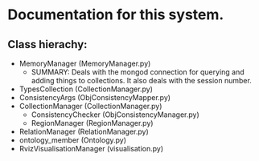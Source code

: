 # Documentation for this system.

## Class hierachy:

 + MemoryManager                (MemoryManager.py)
    - SUMMARY:
        Deals with the mongod connection for querying and adding things to collections.
        It also deals with the session number.  
 + TypesCollection              (CollectionManager.py)
 + ConsistencyArgs              (ObjConsistencyMapper.py)
 + CollectionManager            (CollectionManager.py)
    + ConsistencyChecker        (ObjConsistencyManager.py)
    + RegionManager             (RegionManager.py)
 + RelationManager              (RelationManager.py)
 + ontology_member              (Ontology.py)
 + RvizVisualisationManager     (visualisation.py)